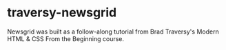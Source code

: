 # traversy-newsgrid
Newsgrid was built as a follow-along tutorial from Brad Traversy's Modern HTML & CSS From the Beginning course. 
